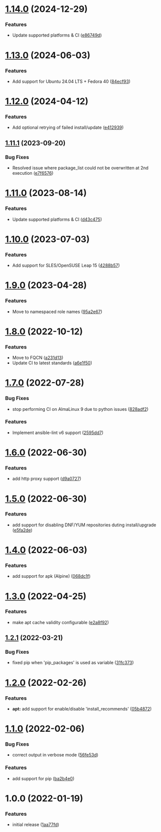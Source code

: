 # [1.14.0](https://github.com/de-it-krachten/ansible-role-package/compare/v1.13.0...v1.14.0) (2024-12-29)


### Features

* Update supported platforms & CI ([e86749d](https://github.com/de-it-krachten/ansible-role-package/commit/e86749d5c310b3f3b7f5d2d8416238ee4a141264))

# [1.13.0](https://github.com/de-it-krachten/ansible-role-package/compare/v1.12.0...v1.13.0) (2024-06-03)


### Features

* Add support for Ubuntu 24.04 LTS + Fedora 40 ([84ecf93](https://github.com/de-it-krachten/ansible-role-package/commit/84ecf93d9125d61ce5e02bae337ecfa912c24f51))

# [1.12.0](https://github.com/de-it-krachten/ansible-role-package/compare/v1.11.1...v1.12.0) (2024-04-12)


### Features

* Add optional retrying of failed install/update ([e412939](https://github.com/de-it-krachten/ansible-role-package/commit/e412939876254a5f70600ba45b0378f7281c70e2))

## [1.11.1](https://github.com/de-it-krachten/ansible-role-package/compare/v1.11.0...v1.11.1) (2023-09-20)


### Bug Fixes

* Resolved issue where package_list could not be overwritten at 2nd execution ([e7f6576](https://github.com/de-it-krachten/ansible-role-package/commit/e7f6576ee777e04a4d7ad5f4fb50028e28c7363a))

# [1.11.0](https://github.com/de-it-krachten/ansible-role-package/compare/v1.10.0...v1.11.0) (2023-08-14)


### Features

* Update supported platforms & CI ([d43c475](https://github.com/de-it-krachten/ansible-role-package/commit/d43c4750935b2e48ae381e2ec9a75aec6aacb483))

# [1.10.0](https://github.com/de-it-krachten/ansible-role-package/compare/v1.9.0...v1.10.0) (2023-07-03)


### Features

* Add support for SLES/OpenSUSE Leap 15 ([4288b57](https://github.com/de-it-krachten/ansible-role-package/commit/4288b57931a8c87395fda2db12bbbc99fea811a8))

# [1.9.0](https://github.com/de-it-krachten/ansible-role-package/compare/v1.8.0...v1.9.0) (2023-04-28)


### Features

* Move to namespaced role names ([95a2e67](https://github.com/de-it-krachten/ansible-role-package/commit/95a2e6721198c16f03e9b7b047bdc267783d79d8))

# [1.8.0](https://github.com/de-it-krachten/ansible-role-package/compare/v1.7.0...v1.8.0) (2022-10-12)


### Features

* Move to FQCN ([a231d13](https://github.com/de-it-krachten/ansible-role-package/commit/a231d13974a9c52b65b96fad7f8d2fd45bf1275b))
* Update CI to latest standards ([a6e1f50](https://github.com/de-it-krachten/ansible-role-package/commit/a6e1f505e758b07260c9fdc71b3d7bfc7ecacab0))

# [1.7.0](https://github.com/de-it-krachten/ansible-role-package/compare/v1.6.0...v1.7.0) (2022-07-28)


### Bug Fixes

* stop performing CI on AlmaLinux 9 due to python issues ([828adf2](https://github.com/de-it-krachten/ansible-role-package/commit/828adf27655fc6e50bdcad788e9b67fd3820d5c2))


### Features

* Implement ansible-lint v6 support ([2595dd7](https://github.com/de-it-krachten/ansible-role-package/commit/2595dd71498971f67c1569d5cc26363e97315fbb))

# [1.6.0](https://github.com/de-it-krachten/ansible-role-package/compare/v1.5.0...v1.6.0) (2022-06-30)


### Features

* add http proxy support ([d9a0727](https://github.com/de-it-krachten/ansible-role-package/commit/d9a07275864525e24a4894346e154a5749eaaa0c))

# [1.5.0](https://github.com/de-it-krachten/ansible-role-package/compare/v1.4.0...v1.5.0) (2022-06-30)


### Features

* add support for disabling DNF/YUM repositories duting install/upgrade ([e5fa2de](https://github.com/de-it-krachten/ansible-role-package/commit/e5fa2de84d655130203ea3fcbc01e343bd5ee5d0))

# [1.4.0](https://github.com/de-it-krachten/ansible-role-package/compare/v1.3.0...v1.4.0) (2022-06-03)


### Features

* add support for apk (Alpine) ([068dc1f](https://github.com/de-it-krachten/ansible-role-package/commit/068dc1fd7290ab1547f849fe3a40c80878675151))

# [1.3.0](https://github.com/de-it-krachten/ansible-role-package/compare/v1.2.1...v1.3.0) (2022-04-25)


### Features

* make apt cache validity configurable ([e2a8f92](https://github.com/de-it-krachten/ansible-role-package/commit/e2a8f92a7bb510e9749f1b1276f718882da41c10))

## [1.2.1](https://github.com/de-it-krachten/ansible-role-package/compare/v1.2.0...v1.2.1) (2022-03-21)


### Bug Fixes

* fixed pip when 'pip_packages' is used as variable ([31fc373](https://github.com/de-it-krachten/ansible-role-package/commit/31fc373340ac5282eea5da2cea4715be67d75d34))

# [1.2.0](https://github.com/de-it-krachten/ansible-role-package/compare/v1.1.0...v1.2.0) (2022-02-26)


### Features

* **apt:** add support for enable/disable 'install_recommends' ([05b4872](https://github.com/de-it-krachten/ansible-role-package/commit/05b4872587b3adba1ca5b84a50ab9066c8b50e9e))

# [1.1.0](https://github.com/de-it-krachten/ansible-role-package/compare/v1.0.0...v1.1.0) (2022-02-06)


### Bug Fixes

* correct output in verbose mode ([56fe53d](https://github.com/de-it-krachten/ansible-role-package/commit/56fe53d58ba82e19fc0eaf2e1852cac0e837ed89))


### Features

* add support for pip ([ba2b4e0](https://github.com/de-it-krachten/ansible-role-package/commit/ba2b4e07de6a5cfc4e433efbbb5717c701fee54b))

# 1.0.0 (2022-01-19)


### Features

* initial release ([1aa77fd](https://github.com/de-it-krachten/ansible-role-package/commit/1aa77fda7d78c521a94276a1703f3cf8df71cec2))
